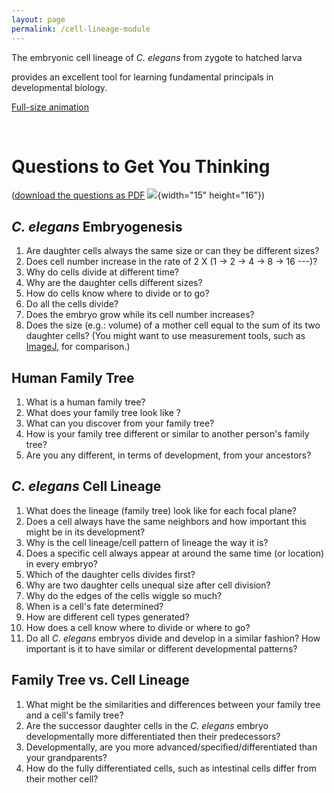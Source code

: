 ```yaml
---
layout: page
permalink: /cell-lineage-module
---
```

The embryonic cell lineage of *C. elegans* from zygote to hatched larva

provides an excellent tool for learning fundamental principals in
developmental biology.

[Full-size
animation](/files/worm/CellLineage.swf "Full-size animation opens in new window")

 

Questions to Get You Thinking
=============================

([download the questions as PDF](files/worm/Cell-Lineage-Questions.pdf)
![](files/worm/pdf.gif){width="15" height="16"})

*C. elegans* Embryogenesis
--------------------------

1.  Are daughter cells always the same size or can they be different
    sizes?
2.  Does cell number increase in the rate of 2 X (1 -\> 2 -\> 4 -\> 8
    -\> 16 \-\--)?
3.  Why do cells divide at different time?
4.  Why are the daughter cells different sizes?
5.  How do cells know where to divide or to go?
6.  Do all the cells divide?
7.  Does the embryo grow while its cell number increases?
8.  Does the size (e.g.: volume) of a mother cell equal to the sum of
    its two daughter cells? (You might want to use measurement tools,
    such as
    [ImageJ](https://imagej.nih.gov/ij/ "ImageJ website: opens in new window"),
    for comparison.)

Human Family Tree
-----------------

1.  What is a human family tree?
2.  What does your family tree look like ?
3.  What can you discover from your family tree?
4.  How is your family tree different or similar to another person\'s
    family tree?
5.  Are you any different, in terms of development, from your ancestors?

*C. elegans* Cell Lineage
-------------------------

1.  What does the lineage (family tree) look like for each focal plane?
2.  Does a cell always have the same neighbors and how important this
    might be in its development?
3.  Why is the cell lineage/cell pattern of lineage the way it is?
4.  Does a specific cell always appear at around the same time (or
    location) in every embryo?
5.  Which of the daughter cells divides first?
6.  Why are two daughter cells unequal size after cell division?
7.  Why do the edges of the cells wiggle so much?
8.  When is a cell's fate determined?
9.  How are different cell types generated?
10. How does a cell know where to divide or where to go?
11. Do all *C. elegans* embryos divide and develop in a similar fashion?
    How important is it to have similar or different developmental
    patterns?

Family Tree vs. Cell Lineage
----------------------------

1.  What might be the similarities and differences between your family
    tree and a cell\'s family tree?
2.  Are the successor daughter cells in the *C. elegans* embryo
    developmentally more differentiated then their predecessors?
3.  Developmentally, are you more advanced/specified/differentiated than
    your grandparents?
4.  How do the fully differentiated cells, such as intestinal cells
    differ from their mother cell?
